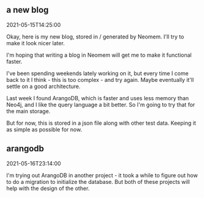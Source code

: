 
## a new blog

2021-05-15T14:25:00


Okay, here is my new blog, stored in / generated by Neomem. I'll try to make it look nicer later.

I'm hoping that writing a blog in Neomem will get me to make it functional faster. 

I've been spending weekends lately working on it, but every time I come back to it I think - this is too complex - and try again. Maybe eventually it'll settle on a good architecture. 

Last week I found ArangoDB, which is faster and uses less memory than Neo4j, and I like the query language a bit better. So I'm going to try that for the main storage.

But for now, this is stored in a json file along with other test data. Keeping it as simple as possible for now.


## arangodb

2021-05-16T23:14:00


I'm trying out ArangoDB in another project - it took a while to figure out how to do a migration to initialize the database. But both of these projects will help with the design of the other. 


